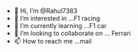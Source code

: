 - 👋 Hi, I’m @Rahul7383
- 👀 I’m interested in ...F1 racing
- 🌱 I’m currently learning ...F1 car
- 💞️ I’m looking to collaborate on ... Ferrari
- 📫 How to reach me ...mail

<!---
Rahul7383/Rahul7383 is a ✨ special ✨ repository because its `README.md` (this file) appears on your GitHub profile.
You can click the Preview link to take a look at your changes.
--->
